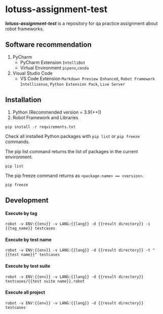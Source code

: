 # lotuss-assignment-test

***lotuss-assignment-test*** is a repository for qa practice assignment about robot frameworks.

## Software recommendation
1. PyCharm
    * PyCharm Extension `IntelliBot`
    * Virtual Environment `pipenv`,`conda`
2. Visual Studio Code
    * VS Code Extension `Markdown Preview Enhanced`, `Robot Framework Intellisense`, `Python Extension Pack`, `Live Server`

## Installation
1. Python (Recommended version = 3.9(++))
2. Robot Framework and Libraries
```
pip install -r requirements.txt
```

Check all installed Python packages with `pip list`  or `pip freeze` commands.

The pip list command returns the list of packages in the current environment.
```
pip list
```

The pip freeze command returns as `<package-name> == <version>`.
```
pip freeze
```

## Development
#### Execute by tag
    robot -v ENV:{{env}} -v LANG:{{lang}} -d {{result directory}} -i {{tag_name}} testcases
#### Execute by test name
    robot -v ENV:{{env}} -v LANG:{{lang}} -d {{result directory}} -t "{{test name}}" testcases
#### Execute by test suite
    robot -v ENV:{{env}} -v LANG:{{lang}} -d {{result directory}} testcases/{{test suite name}}.robot
#### Execute all project
    robot -v ENV:{{env}} -v LANG:{{lang}} -d {{result directory}} testcases